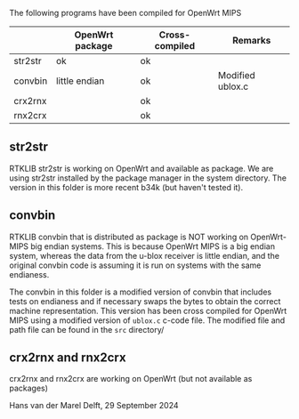 The following programs have been compiled for OpenWrt MIPS


|          | OpenWrt package | Cross-compiled | Remarks          | 
| -------- | --------------- | -------------- | ---------------- | 
| str2str  | ok              | ok             |                  | 
| convbin  | little endian   | ok             | Modified ublox.c | 
| crx2rnx  |                 | ok             |                  | 
| rnx2crx  |                 | ok             |                  | 

## str2str

RTKLIB str2str is working on OpenWrt and available as package. We are using 
str2str installed by the package manager in the system directory. The version 
in this folder is more recent b34k (but haven't tested it). 

## convbin 

RTKLIB convbin that is distributed as package is NOT working on OpenWrt-MIPS 
big endian systems. This is because OpenWrt MIPS is a big endian system, 
whereas the data from the u-blox receiver is little endian, and the original 
convbin code is assuming it is run on systems with the same endianess.  

The convbin in this folder is a modified version of convbin that includes 
tests on endianess and if necessary swaps the bytes to obtain the correct 
machine representation. This version has been cross compiled for OpenWrt 
MIPS using a modified version of `ublox.c` c-code file. The modified 
file and path file can be found in the `src` directory/

## crx2rnx and rnx2crx

crx2rnx and rnx2crx are working on OpenWrt (but not available as packages)

Hans van der Marel
Delft, 29 September 2024


